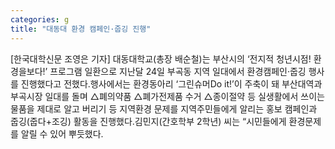 ```yaml
---
categories: g
title: "대동대 환경 캠페인·줍깅 진행"
---
```

[한국대학신문 조영은 기자] 대동대학교(총장 배순철)는 부산시의 ‘전지적 청년시점! 환경을보다!’ 프로그램 일환으로 지난달 24일 부곡동 지역 일대에서 환경캠페인·줍깅 행사를 진행했다고 전했다.행사에서는 환경동아리 ‘그린슈머Do it!’이 주축이 돼 부산대역과 부곡시장 일대를 돌며 △폐의약품 △폐가전제품 수거 △종이절약 등 실생활에서 쓰이는 물품을 제대로 알고 버리기 등 지역환경 문제를 지역주민들에게 알리는 홍보 캠페인과 줍깅(줍다+조깅) 활동을 진행했다.김민지(간호학부 2학년) 씨는 “시민들에게 환경문제를 알릴 수 있어 뿌듯했다.